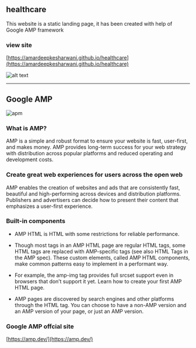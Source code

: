 ## healthcare
This website is a static landing page, it has been created with help of Google AMP framework 

### view site
[https://amardeepkesharwani.github.io/healthcare](https://amardeepkesharwani.github.io/healthcare)

![alt text](https://amardeepkesharwani.github.io/Dynasty-Theme/img/healthcare.jpg)

---

## Google AMP

![apm](https://upload.wikimedia.org/wikipedia/commons/thumb/a/a5/Accelerated_Mobile_Pages_logo.svg/512px-Accelerated_Mobile_Pages_logo.svg.png)

### What is AMP?
AMP is a simple and robust format to ensure your website is fast, user-first, and makes money. AMP provides long-term success for your web strategy with distribution across popular platforms and reduced operating and development costs.

### Create great web experiences for users across the open web
AMP enables the creation of websites and ads that are consistently fast, beautiful and high-performing across devices and distribution platforms. Publishers and advertisers can decide how to present their content that emphasizes a user-first experience.

### Built-in components
* AMP HTML is HTML with some restrictions for reliable performance.

* Though most tags in an AMP HTML page are regular HTML tags, some HTML tags are replaced with AMP-specific tags (see also HTML Tags in the AMP spec). These custom elements, called AMP HTML components, make common patterns easy to implement in a performant way.

* For example, the amp-img tag provides full srcset support even in browsers that don’t support it yet. Learn how to create your first AMP HTML page.

* AMP pages are discovered by search engines and other platforms through the HTML tag. You can choose to have a non-AMP version and an AMP version of your page, or just an AMP version.


### Google AMP offcial site 
[https://amp.dev/](https://amp.dev/)
